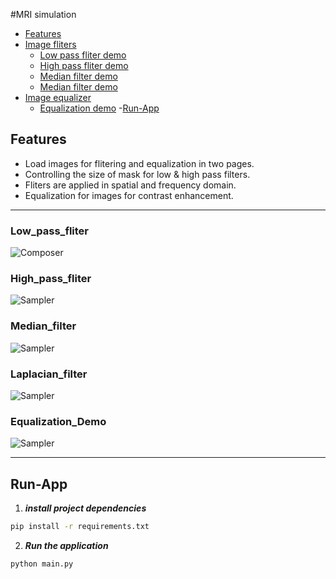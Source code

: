 #MRI simulation
- [Features](#features)
- [Image fliters](#image-fliters-Histogram-Equalization)
    - [Low pass fliter demo](#Low_pass_fliter)
    - [High pass fliter demo](#High_pass_fliter)
    - [Median filter demo](#Median_filter)
    - [Median filter demo](#laplacian_filter)
- [Image equalizer](#image-fliters-Histogram-Equalization) 
  - [Equalization demo](#Equalization_Demo)
-[Run-App](#Run-App)  

## Features
- Load images for flitering and equalization in two pages.
- Controlling the size of mask for low & high pass filters.
- Fliters are applied in spatial and frequency domain.
- Equalization for images for contrast enhancement.

------
### Low_pass_fliter
![Composer](docs/low_pass.gif)

### High_pass_fliter 
![Sampler](docs/high_pass.gif)

### Median_filter
![Sampler](docs/median.gif)

### Laplacian_filter
![Sampler](docs/laplacian.gif)

### Equalization_Demo
![Sampler](docs/equalizer.gif)

---
## Run-App
1. **_install project dependencies_**
```sh
pip install -r requirements.txt
```
2. **_Run the application_**
```sh
python main.py
```




